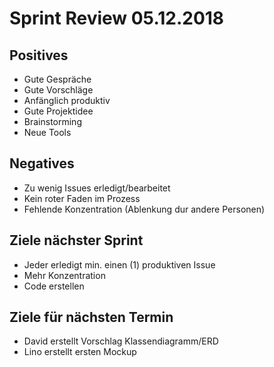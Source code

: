 # Sprint Review 05.12.2018

## Positives

- Gute Gespräche
- Gute Vorschläge
- Anfänglich produktiv
- Gute Projektidee
- Brainstorming
- Neue Tools

## Negatives

- Zu wenig Issues erledigt/bearbeitet
- Kein roter Faden im Prozess
- Fehlende Konzentration (Ablenkung dur andere Personen)

## Ziele nächster Sprint

- Jeder erledigt min. einen (1) produktiven Issue
- Mehr Konzentration
- Code erstellen

## Ziele für nächsten Termin

- David erstellt Vorschlag Klassendiagramm/ERD
- Lino erstellt ersten Mockup
